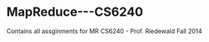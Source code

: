 MapReduce---CS6240
==================
Contains all assginments for MR CS6240 - Prof. Riedewald Fall 2014
